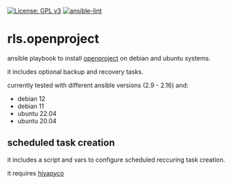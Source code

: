 [![License: GPL v3](https://img.shields.io/badge/License-GPL%20v3-blue.svg)](http://www.gnu.org/licenses/gpl-3.0)
[![ansible-lint](https://github.com/Rosa-Luxemburgstiftung-Berlin/rls.openproject/actions/workflows/lint.yml/badge.svg)](https://github.com/Rosa-Luxemburgstiftung-Berlin/rls.openproject/actions/workflows/lint.yml)
<!-- // [![molecule test](https://github.com/Rosa-Luxemburgstiftung-Berlin/rls.openproject/actions/workflows/molecule.yml/badge.svg)](https://github.com/Rosa-Luxemburgstiftung-Berlin/rls.openproject/actions/workflows/molecule.yml) // -->


# rls.openproject
ansible playbook to install [openproject](https://www.openproject.org/) on debian and ubuntu systems.

it includes optional backup and recovery tasks.

currently tested with different ansible versions (2.9 - 2.16) and:
 * debian 12
 * debian 11
 * ubuntu 22.04
 * ubuntu 20.04

## scheduled task creation

it includes a script and vars to configure scheduled reccuring task creation.

it requires [hiyapyco](https://github.com/zerwes/hiyapyco)
